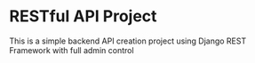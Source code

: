 # RESTful API Project
This is a simple backend API creation project using Django REST Framework with full admin control
